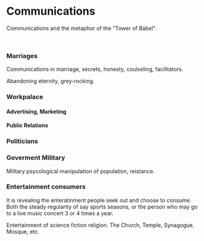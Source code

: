 # Communications 

Communications and the metaphor of the "Tower of Babel".

&nbsp;

### Marriages

Communications in marriage, secrets, honesty, coulseling, facilitators.

Abandoning eternity, grey-rocking.

### Workpalace

#### Advertising, Marketing

#### Public Relations

### Politicians

### Goverment Military

Military psycological manipulation of population, reistance.

### Entertainment consumers

It is revealing the enteratinment people seek out and choose to consume. Both the steady regularity of say sports seasons, or the person who may go to a live music concert 3 or 4 times a year.

Entertainment of science fiction religion. The Church, Temple, Synagogue, Mosque, etc.
